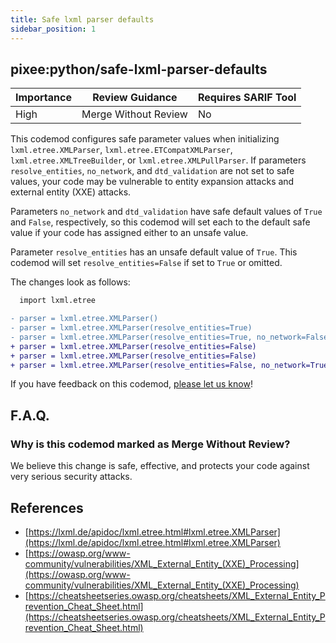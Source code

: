 ```yaml
---
title: Safe lxml parser defaults
sidebar_position: 1
---
```


## pixee:python/safe-lxml-parser-defaults

| Importance | Review Guidance      | Requires SARIF Tool |
|------------|----------------------|---------------------|
 | High       | Merge Without Review | No                  |

This codemod configures safe parameter values when initializing `lxml.etree.XMLParser`, `lxml.etree.ETCompatXMLParser`,
`lxml.etree.XMLTreeBuilder`, or `lxml.etree.XMLPullParser`. If parameters `resolve_entities`, `no_network`,
and `dtd_validation` are not set to safe values, your code may be vulnerable to entity expansion
attacks and external entity (XXE) attacks.

Parameters `no_network` and `dtd_validation` have safe default values of `True` and `False`, respectively, so this
codemod will set each to the default safe value if your code has assigned either to an unsafe value.

Parameter `resolve_entities` has an unsafe default value of `True`. This codemod will set `resolve_entities=False` if set to `True` or omitted.

The changes look as follows:

```diff
  import lxml.etree

- parser = lxml.etree.XMLParser()
- parser = lxml.etree.XMLParser(resolve_entities=True)
- parser = lxml.etree.XMLParser(resolve_entities=True, no_network=False, dtd_validation=True)
+ parser = lxml.etree.XMLParser(resolve_entities=False)
+ parser = lxml.etree.XMLParser(resolve_entities=False)
+ parser = lxml.etree.XMLParser(resolve_entities=False, no_network=True, dtd_validation=False)
```

If you have feedback on this codemod, [please let us know](mailto:feedback@pixee.ai)!

## F.A.Q. 

### Why is this codemod marked as Merge Without Review?

We believe this change is safe, effective, and protects your code against very serious security attacks.

## References
* [https://lxml.de/apidoc/lxml.etree.html#lxml.etree.XMLParser](https://lxml.de/apidoc/lxml.etree.html#lxml.etree.XMLParser)
* [https://owasp.org/www-community/vulnerabilities/XML_External_Entity_(XXE)_Processing](https://owasp.org/www-community/vulnerabilities/XML_External_Entity_(XXE)_Processing)
* [https://cheatsheetseries.owasp.org/cheatsheets/XML_External_Entity_Prevention_Cheat_Sheet.html](https://cheatsheetseries.owasp.org/cheatsheets/XML_External_Entity_Prevention_Cheat_Sheet.html)